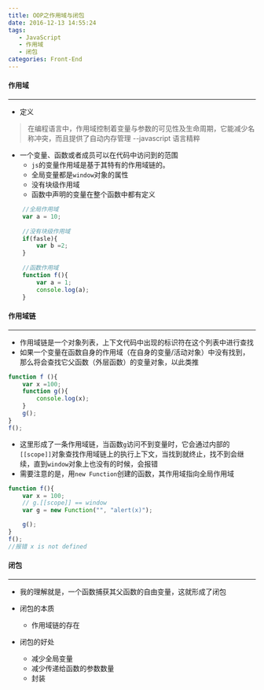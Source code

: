```yaml
---
title: OOP之作用域与闭包
date: 2016-12-13 14:55:24
tags: 
   - JavaScript
   - 作用域
   - 闭包
categories: Front-End
---
```


#### 作用域
---

- 定义

> 在编程语言中，作用域控制着变量与参数的可见性及生命周期，它能减少名称冲突，而且提供了自动内存管理 --javascript 语言精粹

-  一个变量、函数或者成员可以在代码中访问到的范围
    - `js`的变量作用域是基于其特有的作用域链的。
    - 全局变量都是`window`对象的属性
    - 没有块级作用域
    - 函数中声明的变量在整个函数中都有定义

```javascript
    //全局作用域
    var a = 10;
    
    //没有块级作用域
    if(fasle){
        var b =2;
    }
    
    //函数作用域
    function f(){
        var a = 1;
        console.log(a);
    }
```

#### 作用域链
---

- 作用域链是一个对象列表，上下文代码中出现的标识符在这个列表中进行查找
- 如果一个变量在函数自身的作用域（在自身的变量/活动对象）中没有找到，那么将会查找它父函数（外层函数）的变量对象，以此类推

```javascript
function f (){
    var x =100;
    function g(){
        console.log(x);
    }
    g();
}
f();
```

- 这里形成了一条作用域链，当函数`g`访问不到变量时，它会通过内部的`[[scope]]`对象查找作用域链上的执行上下文，当找到就终止，找不到会继续，直到`window`对象上也没有的时候，会报错
- 需要注意的是，用`new Function`创建的函数，其作用域指向全局作用域

```javascript
function f(){
    var x = 100;
    // g.[[scope]] == window
    var g = new Function("", "alert(x)");

    g();
}
f();
//报错 x is not defined
```

#### 闭包
---

- 我的理解就是，一个函数捕获其父函数的自由变量，这就形成了闭包

- 闭包的本质
    - 作用域链的存在
- 闭包的好处
    - 减少全局变量
    - 减少传递给函数的参数数量
    - 封装